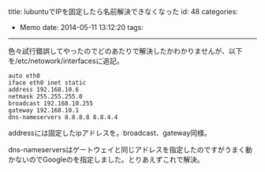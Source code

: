 title: lubuntuでIPを固定したら名前解決できなくなった
id: 48
categories:
  - Memo
date: 2014-05-11 13:12:20
tags:
---
色々試行錯誤してやったのでどのあたりで解決したかわかりませんが、以下を/etc/netowork/interfacesに追記。

```
auto eth0
iface eth0 inet static
address 192.168.10.6
netmask 255.255.255.0
broadcast 192.168.10.255
gateway 192.168.10.1
dns-nameservers 8.8.8.8 8.8.4.4
```

addressには固定したipアドレスを。broadcast、gateway同様。

dns-nameserversはゲートウェイと同じアドレスを指定したのですがうまく動かないのでGoogleのを指定しました。とりあえずこれで解決。